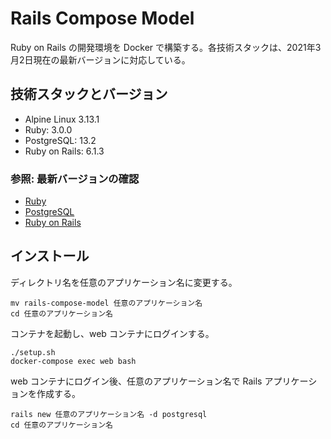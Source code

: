 # Rails Compose Model

Ruby on Rails の開発環境を Docker で構築する。各技術スタックは、2021年3月2日現在の最新バージョンに対応している。

## 技術スタックとバージョン

- Alpine Linux 3.13.1
- Ruby: 3.0.0
- PostgreSQL: 13.2
- Ruby on Rails: 6.1.3

### 参照: 最新バージョンの確認

- [Ruby](https://hub.docker.com/_/ruby/)
- [PostgreSQL](https://hub.docker.com/_/postgres/)
- [Ruby on Rails](https://github.com/rails/rails/releases)

## インストール

ディレクトリ名を任意のアプリケーション名に変更する。

```shell
mv rails-compose-model 任意のアプリケーション名
cd 任意のアプリケーション名
```

コンテナを起動し、web コンテナにログインする。

```shell
./setup.sh
docker-compose exec web bash
```

web コンテナにログイン後、任意のアプリケーション名で Rails アプリケーションを作成する。

```shell
rails new 任意のアプリケーション名 -d postgresql
cd 任意のアプリケーション名
```

